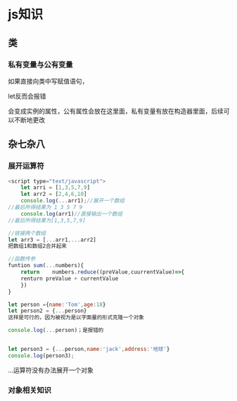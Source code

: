 # js知识

## 类

### 私有变量与公有变量

如果直接向类中写赋值语句，

let反而会报错

会变成实例的属性，公有属性会放在这里面，私有变量有放在构造器里面，后续可以不断地更改

## 杂七杂八

### 展开运算符

~~~javascript
<script type="text/javascript">
    let arri = [1,3,5,7,9]
    let arr2 = [2,4,6,10]
    console.log(...arr1);//展开一个数组
//最后所得结果为 1 3 5 7 9
    console.log(arr1)//直接输出一个数组
//最后所得结果为[1,3,5,7,9]

//链接两个数组
let arr3 = [...arr1,...arr2]
把数组1和数组2合并起来

//函数传参
funtion sum(...numbers){
    return    numbers.reduce((preValue,cuurrentValue)=>{
    renturn preValue + currentValue
    })
}

let person ={name:'Tom',age:18}
let person2 = {...person}
这样是可行的，因为被视为是以字面量的形式克隆一个对象

console.log(...person)；是报错的


let person3 = {...person,name:'jack',address:'地球'}
console.log(person3);
~~~

...运算符没有办法展开一个对象

### 对象相关知识
